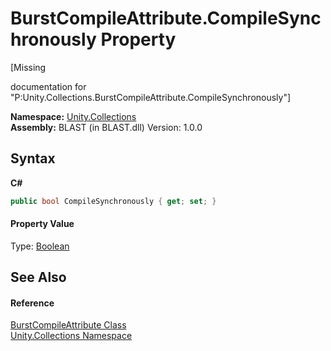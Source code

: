 # BurstCompileAttribute.CompileSynchronously Property 
 

\[Missing <summary> documentation for "P:Unity.Collections.BurstCompileAttribute.CompileSynchronously"\]

**Namespace:**&nbsp;<a href="N_Unity_Collections">Unity.Collections</a><br />**Assembly:**&nbsp;BLAST (in BLAST.dll) Version: 1.0.0

## Syntax

**C#**<br />
``` C#
public bool CompileSynchronously { get; set; }
```


#### Property Value
Type: <a href="https://docs.microsoft.com/dotnet/api/system.boolean" target="_blank" rel="noopener noreferrer">Boolean</a>

## See Also


#### Reference
<a href="T_Unity_Collections_BurstCompileAttribute">BurstCompileAttribute Class</a><br /><a href="N_Unity_Collections">Unity.Collections Namespace</a><br />